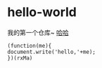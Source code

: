 # hello-world
我的第一个仓库~
[哈哈](http://www.baidu.com)

```
(function(me){
document.write('hello,'+me);
})(rxMa)
```
